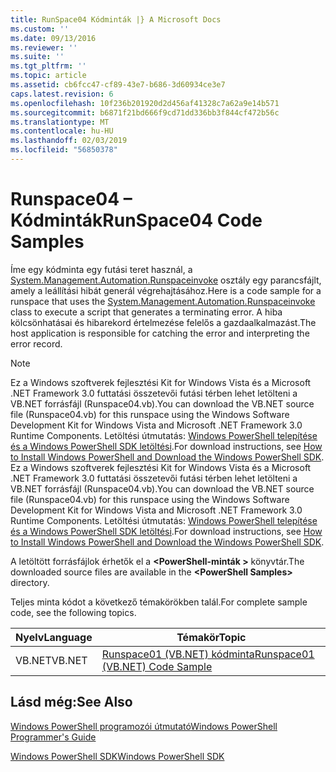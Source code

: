 ```yaml
---
title: RunSpace04 Kódminták |} A Microsoft Docs
ms.custom: ''
ms.date: 09/13/2016
ms.reviewer: ''
ms.suite: ''
ms.tgt_pltfrm: ''
ms.topic: article
ms.assetid: cb6fcc47-cf89-43e7-b686-3d60934ce3e7
caps.latest.revision: 6
ms.openlocfilehash: 10f236b201920d2d456af41328c7a62a9e14b571
ms.sourcegitcommit: b6871f21bd666f9cd71dd336bb3f844cf472b56c
ms.translationtype: MT
ms.contentlocale: hu-HU
ms.lasthandoff: 02/03/2019
ms.locfileid: "56850378"
---
```

# <a name="runspace04-code-samples"></a><span data-ttu-id="2cb43-102">Runspace04 – Kódminták</span><span class="sxs-lookup"><span data-stu-id="2cb43-102">RunSpace04 Code Samples</span></span>

<span data-ttu-id="2cb43-103">Íme egy kódminta egy futási teret használ, a [System.Management.Automation.Runspaceinvoke](/dotnet/api/System.Management.Automation.RunspaceInvoke) osztály egy parancsfájlt, amely a leállítási hibát generál végrehajtásához.</span><span class="sxs-lookup"><span data-stu-id="2cb43-103">Here is a code sample for a runspace that uses the [System.Management.Automation.Runspaceinvoke](/dotnet/api/System.Management.Automation.RunspaceInvoke) class to execute a script that generates a terminating error.</span></span> <span data-ttu-id="2cb43-104">A hiba kölcsönhatásai és hibarekord értelmezése felelős a gazdaalkalmazást.</span><span class="sxs-lookup"><span data-stu-id="2cb43-104">The host application is responsible for catching the error and interpreting the error record.</span></span>

> [!NOTE]
> <span data-ttu-id="2cb43-105">Ez a Windows szoftverek fejlesztési Kit for Windows Vista és a Microsoft .NET Framework 3.0 futtatási összetevői futási térben lehet letölteni a VB.NET forrásfájl (Runspace04.vb).</span><span class="sxs-lookup"><span data-stu-id="2cb43-105">You can download the VB.NET source file (Runspace04.vb) for this runspace using the Windows Software Development Kit for Windows Vista and Microsoft .NET Framework 3.0 Runtime Components.</span></span> <span data-ttu-id="2cb43-106">Letöltési útmutatás: [Windows PowerShell telepítése és a Windows PowerShell SDK letöltési](/powershell/developer/installing-the-windows-powershell-sdk).</span><span class="sxs-lookup"><span data-stu-id="2cb43-106">For download instructions, see [How to Install Windows PowerShell and Download the Windows PowerShell SDK](/powershell/developer/installing-the-windows-powershell-sdk).</span></span>
> <span data-ttu-id="2cb43-107">Ez a Windows szoftverek fejlesztési Kit for Windows Vista és a Microsoft .NET Framework 3.0 futtatási összetevői futási térben lehet letölteni a VB.NET forrásfájl (Runspace04.vb).</span><span class="sxs-lookup"><span data-stu-id="2cb43-107">You can download the VB.NET source file (Runspace04.vb) for this runspace using the Windows Software Development Kit for Windows Vista and Microsoft .NET Framework 3.0 Runtime Components.</span></span> <span data-ttu-id="2cb43-108">Letöltési útmutatás: [Windows PowerShell telepítése és a Windows PowerShell SDK letöltési](/powershell/developer/installing-the-windows-powershell-sdk).</span><span class="sxs-lookup"><span data-stu-id="2cb43-108">For download instructions, see [How to Install Windows PowerShell and Download the Windows PowerShell SDK](/powershell/developer/installing-the-windows-powershell-sdk).</span></span>
>
> <span data-ttu-id="2cb43-109">A letöltött forrásfájlok érhetők el a  **\<PowerShell-minták >** könyvtár.</span><span class="sxs-lookup"><span data-stu-id="2cb43-109">The downloaded source files are available in the **\<PowerShell Samples>** directory.</span></span>

<span data-ttu-id="2cb43-110">Teljes minta kódot a következő témakörökben talál.</span><span class="sxs-lookup"><span data-stu-id="2cb43-110">For complete sample code, see the following topics.</span></span>

|<span data-ttu-id="2cb43-111">Nyelv</span><span class="sxs-lookup"><span data-stu-id="2cb43-111">Language</span></span>|<span data-ttu-id="2cb43-112">Témakör</span><span class="sxs-lookup"><span data-stu-id="2cb43-112">Topic</span></span>|
|--------------|-----------|
|<span data-ttu-id="2cb43-113">VB.NET</span><span class="sxs-lookup"><span data-stu-id="2cb43-113">VB.NET</span></span>|[<span data-ttu-id="2cb43-114">Runspace01 (VB.NET) kódminta</span><span class="sxs-lookup"><span data-stu-id="2cb43-114">Runspace01 (VB.NET) Code Sample</span></span>](./runspace01-vb-net-code-sample.md)|

## <a name="see-also"></a><span data-ttu-id="2cb43-115">Lásd még:</span><span class="sxs-lookup"><span data-stu-id="2cb43-115">See Also</span></span>

[<span data-ttu-id="2cb43-116">Windows PowerShell programozói útmutató</span><span class="sxs-lookup"><span data-stu-id="2cb43-116">Windows PowerShell Programmer's Guide</span></span>](./windows-powershell-programmer-s-guide.md)

[<span data-ttu-id="2cb43-117">Windows PowerShell SDK</span><span class="sxs-lookup"><span data-stu-id="2cb43-117">Windows PowerShell SDK</span></span>](../windows-powershell-reference.md)